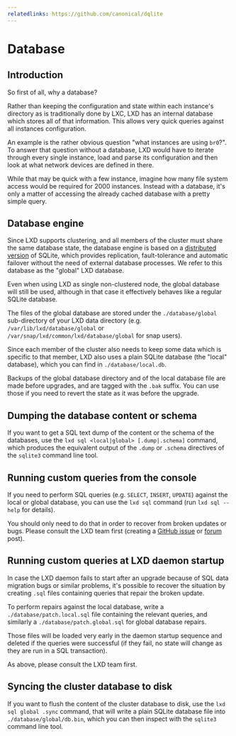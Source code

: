 ```yaml
---
relatedlinks: https://github.com/canonical/dqlite
---
```


# Database

## Introduction

So first of all, why a database?

Rather than keeping the configuration and state within each instance's
directory as is traditionally done by LXC, LXD has an internal database
which stores all of that information. This allows very quick queries
against all instances configuration.

An example is the rather obvious question "what instances are using `br0`?".
To answer that question without a database, LXD would have to iterate
through every single instance, load and parse its configuration and
then look at what network devices are defined in there.

While that may be quick with a few instance, imagine how many
file system access would be required for 2000 instances. Instead with a
database, it's only a matter of accessing the already cached database
with a pretty simple query.

## Database engine

Since LXD supports clustering, and all members of the cluster must share the
same database state, the database engine is based on a [distributed
version](https://github.com/canonical/dqlite) of SQLite, which provides
replication, fault-tolerance and automatic failover without the need of external
database processes. We refer to this database as the "global" LXD database.

Even when using LXD as single non-clustered node, the global database will still
be used, although in that case it effectively behaves like a regular SQLite
database.

The files of the global database are stored under the `./database/global`
sub-directory of your LXD data directory (e.g. `/var/lib/lxd/database/global` or
`/var/snap/lxd/common/lxd/database/global` for snap users).

Since each member of the cluster also needs to keep some data which is specific
to that member, LXD also uses a plain SQLite database (the "local" database),
which you can find in `./database/local.db`.

Backups of the global database directory and of the local database file are made
before upgrades, and are tagged with the `.bak` suffix. You can use those if
you need to revert the state as it was before the upgrade.

## Dumping the database content or schema

If you want to get a SQL text dump of the content or the schema of the databases,
use the `lxd sql <local|global> [.dump|.schema]` command, which produces the
equivalent output of the `.dump` or `.schema` directives of the `sqlite3`
command line tool.

## Running custom queries from the console

If you need to perform SQL queries (e.g. `SELECT`, `INSERT`, `UPDATE`)
against the local or global database, you can use the `lxd sql` command (run
`lxd sql --help` for details).

You should only need to do that in order to recover from broken updates or bugs.
Please consult the LXD team first (creating a [GitHub
issue](https://github.com/lxc/lxd/issues/new) or
[forum](https://discuss.linuxcontainers.org/) post).

## Running custom queries at LXD daemon startup

In case the LXD daemon fails to start after an upgrade because of SQL data
migration bugs or similar problems, it's possible to recover the situation by
creating `.sql` files containing queries that repair the broken update.

To perform repairs against the local database, write a
`./database/patch.local.sql` file containing the relevant queries, and
similarly a `./database/patch.global.sql` for global database repairs.

Those files will be loaded very early in the daemon startup sequence and deleted
if the queries were successful (if they fail, no state will change as they are
run in a SQL transaction).

As above, please consult the LXD team first.

## Syncing the cluster database to disk

If you want to flush the content of the cluster database to disk, use the `lxd
sql global .sync` command, that will write a plain SQLite database file into
`./database/global/db.bin`, which you can then inspect with the `sqlite3`
command line tool.
